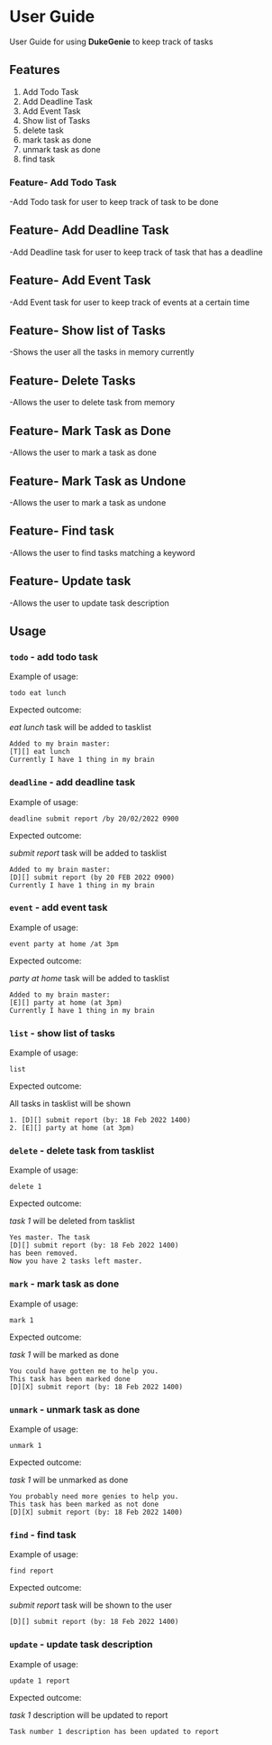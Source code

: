 # User Guide
User Guide for using **DukeGenie** to keep track of tasks

## Features
1. Add Todo Task
2. Add Deadline Task
3. Add Event Task
4. Show list of Tasks
5. delete task
6. mark task as done
7. unmark task as done
8. find task


### Feature- Add Todo Task

-Add Todo task for user to keep track of task to be done

## Feature- Add Deadline Task

-Add Deadline task for user to keep track of task that has a deadline

## Feature- Add Event Task

-Add Event task for user to keep track of events at a certain time

## Feature- Show list of Tasks

-Shows the user all the tasks in memory currently

## Feature- Delete Tasks

-Allows the user to delete task from memory

## Feature- Mark Task as Done

-Allows the user to mark a task as done

## Feature- Mark Task as Undone

-Allows the user to mark a task as undone

## Feature- Find task

-Allows the user to find tasks matching a keyword

## Feature- Update task

-Allows the user to update task description


## Usage

### `todo` - add todo task


Example of usage:

`todo eat lunch`

Expected outcome:

*eat lunch* task will be added to tasklist

```
Added to my brain master:
[T][] eat lunch
Currently I have 1 thing in my brain
```

### `deadline` - add deadline task


Example of usage:

`deadline submit report /by 20/02/2022 0900`

Expected outcome:

*submit report* task will be added to tasklist

```
Added to my brain master:
[D][] submit report (by 20 FEB 2022 0900)
Currently I have 1 thing in my brain
```

### `event` - add event task


Example of usage:

`event party at home /at 3pm`

Expected outcome:

*party at home* task will be added to tasklist

```
Added to my brain master:
[E][] party at home (at 3pm)
Currently I have 1 thing in my brain
```

### `list` - show list of tasks


Example of usage:

`list`

Expected outcome:

All tasks in tasklist will be shown

```
1. [D][] submit report (by: 18 Feb 2022 1400)
2. [E][] party at home (at 3pm)
```

### `delete` - delete task from tasklist


Example of usage:

`delete 1`

Expected outcome:

*task 1* will be deleted from tasklist

```
Yes master. The task 
[D][] submit report (by: 18 Feb 2022 1400)
has been removed.
Now you have 2 tasks left master.
```

### `mark` - mark task as done


Example of usage:

`mark 1`

Expected outcome:

*task 1* will be marked as done

```
You could have gotten me to help you.
This task has been marked done
[D][X] submit report (by: 18 Feb 2022 1400)
```

### `unmark` - unmark task as done


Example of usage:

`unmark 1`

Expected outcome:

*task 1* will be unmarked as done

```
You probably need more genies to help you.
This task has been marked as not done
[D][X] submit report (by: 18 Feb 2022 1400)

```

### `find` - find task


Example of usage:

`find report`

Expected outcome:

*submit report* task will be shown to the user

```
[D][] submit report (by: 18 Feb 2022 1400)

```

### `update` - update task description


Example of usage:

`update 1 report`

Expected outcome:

*task 1* description will be updated to report

```
Task number 1 description has been updated to report

```